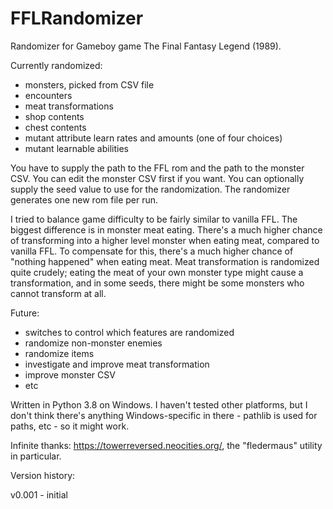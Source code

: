 # FFLRandomizer
Randomizer for Gameboy game The Final Fantasy Legend (1989).

Currently randomized:
- monsters, picked from CSV file
- encounters
- meat transformations
- shop contents
- chest contents
- mutant attribute learn rates and amounts (one of four choices)
- mutant learnable abilities

You have to supply the path to the FFL rom and the path to the monster CSV. You can edit the monster CSV first if you want. You can optionally supply the seed value to use for the randomization. The randomizer generates one new rom file per run.

I tried to balance game difficulty to be fairly similar to vanilla FFL. The biggest difference is in monster meat eating. There's a much higher chance of transforming into a higher level monster when eating meat, compared to vanilla FFL. To compensate for this, there's a much higher chance of "nothing happened" when eating meat. Meat transformation is randomized quite crudely; eating the meat of your own monster type might cause a transformation, and in some seeds, there might be some monsters who cannot transform at all.

Future:
- switches to control which features are randomized
- randomize non-monster enemies
- randomize items
- investigate and improve meat transformation
- improve monster CSV
- etc

Written in Python 3.8 on Windows. I haven't tested other platforms, but I don't think there's anything Windows-specific in there - pathlib is used for paths, etc - so it might work.

Infinite thanks: https://towerreversed.neocities.org/, the "fledermaus" utility in particular.

Version history:

v0.001 - initial
